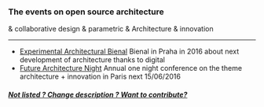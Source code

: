 ### The events on open source architecture 

& collaborative design
& parametric
& Architecture & innovation

***

* [Experimental Architectural Bienal](http://eabiennial.org) Bienal in Praha in 2016 about next development of architecture thanks to digital
* [Future Architecture Night](http://www.futurearchitecture.org) Annual one night conference on the theme architecture + innovation in Paris next 15/06/2016

##### [Not listed ? Change description ? Want to contribute?](/not-listed.md) 
